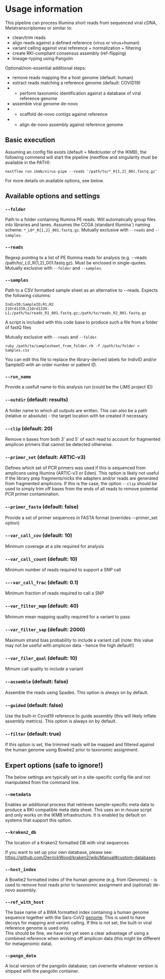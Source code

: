 # Usage information

This pipeline can process Illumina short reads from sequenced viral cDNA, Metatranscriptomes or similar to:

* clean/trim reads
* align reads against a defined reference (virus or virus+human)
* variant calling against viral reference + normalization + filtering
* create RKI-compliant consensus assembly (ref-flipping)
* lineage-typing using Pangolin

Optional/non-essential additional steps:

* remove reads mapping the a host genome (default: human)
* extract reads matching a reference genome (default: COVID19)
* - perform taxonomic identification against a database of viral reference genome
* assemble viral genome de-novo
* - scaffold de-novo contigs against reference
* - align de-novo assembly against reference genome

## Basic execution

Assuming an config file exists (default = Medcluster of the IKMB), the following commend will start the pipeline (nextflow and singularity must be available in the PATH):

`nextflow run ikmb/virus-pipe --reads '/path/to/*_R{1,2}_001.fastq.gz'`

For more details on available options, see below.

## Available options and settings

### `--folder` 
Path to a folder containing Illumina PE reads. Will automatically group files into libraries and lanes. Assumes the CCGA (standard Illumina´) naming scheme: `*_L0*_R{1,2}_001.fastq.gz`. Mutually exclusive with `--reads` and `--samples`.

### `--reads` 
Regexp pointing to a list of PE Illumina reads for analysis (e.g. --reads /path/to/*_L0*_R{1,2}_001.fastq.gz). Must be enclosed in single-quotes. Mutually exclusive with `--folder` and `--samples`.

### `--samples`
Path to a CSV formatted sample sheet as an alternative to --reads. Expects the following columns:

```
IndivID;SampleID;R1;R2
21Ord1339;21Ord1339-L1;/path/to/reads_R1_001.fastq.gz;/path/to/reads_R2_001.fastq.gz
```

A script is included with this code base to produce such a file from a folder of fastQ files

Mutually exclusive with `--reads` and `--folder`. 

```
ruby /path/to/samplesheet_from_folder.rb -f /path/to/folder > Samples.csv
```

You can edit this file to replace the library-derived labels for IndivID and/or SampleID with an order number or patient ID. 

### `--run_name`
Provide a usefull name to this analysis run (could be the LIMS project ID)

### `--outdir` (default: results)
A folder name to which all outputs are written. This can also be a path (relative or absolute) - the target location with be created if necessary. 

### `--clip` (default: 20)
Remove n bases from both 3' and 5' of each read to account for fragmented amplicon primers that cannot be detected otherwise.

### `--primer_set` (default: ARTIC-v3)
Defines which set of PCR primers was used if this is sequenced from amplicons using Illumina (ARTIC-v3 or Eden). This option is likely not useful if the library prep fragments/nicks the adapters and/or reads are generated from fragmented amplicons. If this is the case, the option `--clip` should be used to simply trim off bases from the ends of all reads to remove potential PCR primer contamination. 

### `--primer_fasta` (default: false)
Provide a set of primer sequences in FASTA format (overrides --primer_set option)

### `--var_call_cov` (default: 10)
Minimum coverage at a site required for analysis

### `--var_call_count` (default: 10)
Minimum number of reads required to support a SNP call

### `---var_call_frac` (default: 0.1)
Minimum fraction of reads required to call a SNP

### `--var_filter_mqm` (default: 40)
Minimum mean mapping quality required for a variant to pass

### `--var_filter_sap` (default: 2000)
Maximum strand bias probability to include a variant call (note: this value may not be useful with amplicon data - hence the high default!)

### `--var_filer_qual` (default: 10)
Mimum call quality to include a variant

### `--assemble` (default: false)
Assemble the reads using Spades. This option is always on by default.

### `--guided` (default: false)
Use the built-in Covid19 reference to guide assembly (this will likely inflate assembly metrics). This option is always on by default. 

### `--filter` (default: true)
If this option is set, the trimmed reads will be mapped and filtered against the human genome using Bowtie2 prior to taxonomic assignment.

## Expert options (safe to ignore!)

The below settings are typically set in a site-specific config file and not manipulated from the command line. 

### `--metadata`
Enables an additional process that retrieves sample-specific meta data to produce a RKI compatible meta data sheet. This uses an in-house script and only works on the IKMB infrastructure. It is enabled by default on systems that support this option. 

### `--kraken2_db` 
The location of a Kraken2 formatted DB with viral sequences

If you want to set up your own database, please see: https://github.com/DerrickWood/kraken2/wiki/Manual#custom-databases

### `--host_index`
A Bowtie2 formatted index of the human genome (e.g. from iGenomes) - is used to remove host reads prior to taxonomic assignment and (optional) de-novo assembly.

### `--ref_with_host`
The base name of a BWA formatted index containing a human genome sequence together with the Sars-CoV2 [genome](../assets/reference/NC_045512.2.fa). This is used to have decoys for mapping and variant calling. If this is not set, the built-in viral reference genome is used only.  
This should be fine, we have not yet seen a clear advantage of using a combined reference when working off amplicon data (this might be different for metagenomic data). 

### `--pango_data`
A local version of the pangolin database; can overwrite whatever version is shipped with the pangolin container. 
